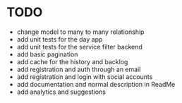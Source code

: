 # TODO
* change model to many to many relationship
* add unit tests for the day app
* add unit tests for the service filter backend
* add basic pagination
* add cache for the history and backlog
* add registration and auth through an email 
* add registration and login with social accounts 
* add documentation and normal description in ReadMe 
* add analytics and suggestions 
